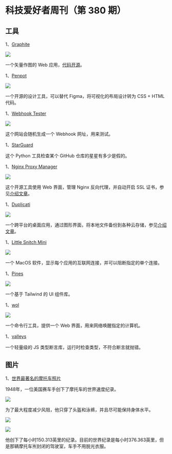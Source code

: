 # 科技爱好者周刊（第 380 期）

## 工具

1、[Graphite](https://editor.graphite.rs/)

![](https://cdn.beekka.com/blogimg/asset/202410/bg2024101704.webp)

一个矢量作图的 Web 应用，[代码开源](https://github.com/GraphiteEditor/Graphite)。

1、[Penpot](https://penpot.app/)

![](https://cdn.beekka.com/blogimg/asset/202404/bg2024041001.webp)

一个开源的设计工具，可以替代 Figma，将可视化的布局设计转为 CSS + HTML 代码。

1、[Webhook Tester](https://testwebhook.xyz/)

![](https://cdn.beekka.com/blogimg/asset/202505/bg2025051506.webp)

这个网站会随机生成一个 Webhook 网址，用来测试。

1、[StarGuard](https://github.com/m-ahmed-elbeskeri/Starguard)

这个 Python 工具检查某个 GitHub 仓库的星星有多少是假的。

1、[Nginx Proxy Manager](https://github.com/NginxProxyManager/nginx-proxy-manager)

![](https://cdn.beekka.com/blogimg/asset/202505/bg2025051008.webp)

这个开源工具使用 Web 界面，管理 Nginx 反向代理，并自动开启 SSL 证书，参见[介绍文章](https://www.xda-developers.com/nginx-proxy-manager-best-reverse-proxy/)。

1、[Duplicati](https://github.com/duplicati/duplicati/blob/master/README.zh-CN.md)

![](https://cdn.beekka.com/blogimg/asset/202505/bg2025051011.webp)

一个跨平台的桌面应用，通过图形界面，将本地文件备份到各种云存储，参见[介绍文章](https://www.xda-developers.com/finally-started-using-duplicati-should-have-sooner/)。

1、[Little Snitch Mini](https://obdev.at/products/littlesnitch-mini/index.html)

![](https://cdn.beekka.com/blogimg/asset/202307/bg2023071301.webp)

一个 MacOS 软件，显示每个应用的互联网连接，并可以阻断指定的单个连接。

1、[Pines](https://github.com/thedevdojo/pines)

![](https://cdn.beekka.com/blogimg/asset/202307/bg2023071307.webp)

一个基于 Tailwind 的 UI 组件库。

1、[wol](https://github.com/Trugamr/wol)

![](https://cdn.beekka.com/blogimg/asset/202501/bg2025012509.webp)

一个命令行工具，提供一个 Web 界面，用来网络唤醒指定的计算机。

1、[valleys](https://github.com/nimeshnayaju/valleys)

一个轻量级的 JS 类型断言库，运行时检查类型，不符合断言就抛错。

## 图片

1、[世界最著名的摩托车照片](https://en.wikipedia.org/wiki/Rollie_Free)

1948年，一位美国赛车手创下了摩托车的世界速度纪录。

![](https://cdn.beekka.com/blogimg/asset/202504/bg2025041105.webp)

为了最大程度减少风阻，他只穿了头盔和泳裤，并且尽可能保持身体水平。

![](https://cdn.beekka.com/blogimg/asset/202504/bg2025041106.webp)

![](https://cdn.beekka.com/blogimg/asset/202504/bg2025041107.webp)

他创下了每小时150.313英里的纪录。目前的世界纪录是每小时376.363英里，但是那辆摩托车🈶封闭的驾驶室，车手不用脱光衣服。
